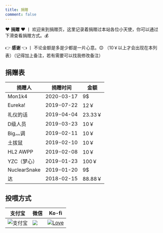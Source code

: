 ```yaml
---
title: 捐赠
comment: false
---
```

:heart: **捐赠** :heart: 丨 欢迎来到捐赠页，这里记录着捐赠过本站各位小天使，你可以通过下滑查看捐赠方式。:moneybag:

:point_right: **感谢** :point_left: 丨 不论金额是多是少都是一片心意。:blush: （10￥以上才会出现在本列表）（记得加上备注，若有需要可以找我修改备注）

## 捐赠表

| 捐赠人                         | 捐赠时间   | 金额    |
| ------------------------------ | ---------- | ------- |
| Mon1k4                        | 2020-03-17 | 9$    |
| Eureka!                        | 2019-07-22 | 12￥    |
| 礼仪的话                       | 2019-04-04 | 23.33￥ |
| D级人员                        | 2019-03-23 | 10￥    |
| Big灬调                        | 2019-02-11 | 10￥    |
| 土拔鼠                         | 2019-02-10 | 10￥    |
| HL2 AWPP                       | 2019-02-08 | 10￥    |
| YZC（梦心）                    | 2019-01-23 | 100￥   |
| NuclearSnake | 2019-01-20 | 9$      |
| 达                             | 2018-02-15 | 88.88￥ |

## 投喂方式

| 支付宝                                           | 微信                                       | Ko-fi                                                        |
| ------------------------------------------------ | ------------------------------------------ | ------------------------------------------------------------ |
| ![支付宝](https://pic.downk.cc/item/5ebd0fdac2a9a83be551b83b.jpg) | ![](https://pic.downk.cc/item/5ebd0fdac2a9a83be551b839.jpg) | [![Love](https://az743702.vo.msecnd.net/cdn/kofi2.png)](https://ko-fi.com/loudomian) |

## 



